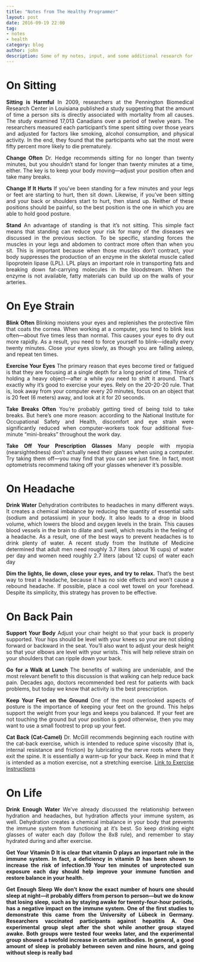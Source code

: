 ```yaml
---
title: "Notes from The Healthy Programmer"
layout: post
date: 2016-09-19 22:00
tag:
- notes
- health
category: blog
author: john
description: Some of my notes, input, and some additional research for the book, The Healthy Programmer by Joe Kutner.
---
```


# On Sitting
<p align="justify"><strong>Sitting is Harmful</strong> In 2009, researchers at the Pennington Biomedical Research Center in Louisiana published a study suggesting that the amount of time a person sits is directly associated with mortality from all causes. The study examined 17,013 Canadians over a period of twelve years. The researchers measured each participant’s time spent sitting over those years and adjusted for factors like smoking, alcohol consumption, and physical activity. In the end, they found that the participants who sat the most were fifty percent more likely to die prematurely.</p>

<p align="justify"><strong>Change Often</strong> Dr. Hedge recommends sitting for no longer than twenty minutes, but you shouldn’t stand for longer than twenty minutes at a time, either. The key is to keep your body moving—adjust your position often and take many breaks.</p>

<p align="justify"><strong>Change If It Hurts</strong> If you’ve been standing for a few minutes and your legs or feet are starting to hurt, then sit down. Likewise, if you’ve been sitting and your back or shoulders start to hurt, then stand up. Neither of these positions should be painful, so the best position is the one in which you are able to hold good posture.</p>

<p align="justify"><strong>Stand</strong> An advantage of standing is that it’s not sitting. This simple fact means that standing can reduce your risk for many of the diseases we discussed in the previous section. To be specific, standing forces the muscles in your legs
and abdomen to contract more often than when you sit. This is important because when those muscles don’t contract, your body suppresses the production of an enzyme in the skeletal muscle called lipoprotein lipase (LPL). LPL plays an important role in transporting fats and breaking down fat-carrying molecules in the bloodstream. When the enzyme is not available, fatty materials can build up on the walls of your arteries.</p>

# On Eye Strain
<p align="justify"><strong>Blink Often</strong> Blinking moistens your eyes and replenishes the protective film that coats the cornea. When working at a computer, you tend to blink less often—about five times less than normal. This causes your eyes to dry out more rapidly. As a result, you need to force yourself to blink—ideally every twenty minutes. Close your eyes slowly, as though you are falling asleep, and repeat ten times.</p>

<p align="justify"><strong>Exercise Your Eyes</strong> The primary reason that eyes become tired or fatigued is that they are focusing at a single depth for a long period of time. Think of holding a heavy object—after a while you need to shift it around. That’s exactly why it’s good to exercise your eyes. Rely on the 20-20-20 rule. That is, look away from your computer every 20 minutes, focus on an object that is 20 feet (6 meters) away, and look at it for 20 seconds.</p>

<p align="justify"><strong>Take Breaks Often</strong> You’re probably getting tired of being told to take breaks. But here’s one more reason: according to the National Institute for Occupational Safety and Health, discomfort and eye strain were significantly reduced when computer-workers took four additional five-minute “mini-breaks” throughout the work day.</p>

<p align="justify"><strong>Take Off Your Prescription Glasses</strong> Many people with myopia (nearsightedness) don’t actually need their glasses when using a computer. Try taking them off—you may find that you can see just fine. In fact, most optometrists recommend taking off your glasses whenever it’s possible.</p>

# On Headache
<p align="justify"><strong>Drink Water</strong> Dehydration contributes to headaches in many different ways. It creates a chemical imbalance by reducing the quantity of essential salts (sodium and potassium) in your body. It also leads to a drop in blood volume, which lowers the blood and oxygen levels in the brain. This causes blood vessels in the brain to dilate and swell, which results in the feeling of a headache. As a result, one of the best ways to prevent headaches is to drink plenty of water. A recent study from the Institute of Medicine determined that adult men need roughly 3.7 liters (about 16 cups) of water per day and women need roughly 2.7 liters (about 12 cups) of water each day</p>

<p align="justify"><strong>Dim the lights, lie down, close your eyes, and try to relax.</strong> That’s the best way to treat a headache, because it has no side effects and won’t cause a rebound headache. If possible, place a cool wet towel on your forehead. Despite its simplicity, this strategy has proven to be effective.</p>

# On Back Pain
<p align="justify"><strong>Support Your Body</strong> Adjust your chair height so that your back is properly supported. Your hips should be level with your knees so your are not sliding forward or backward in the seat. You’ll also want to adjust your desk height so that your elbows are level with your wrists. This will help relieve strain on your shoulders that can ripple down your back.</p>

<p align="justify"><strong>Go for a Walk at Lunch</strong> The benefits of walking are undeniable, and the most relevant benefit to this discussion is that walking can help reduce back pain. Decades ago, doctors recommended bed rest for patients with back problems, but today we know that activity is the best prescription.</p>

<p align="justify"><strong>Keep Your Feet on the Ground</strong> One of the most overlooked aspects of posture is the importance of keeping your feet on the ground. This helps support the weight from your legs and keeps you balanced. If your feet are not touching the ground but your position is good otherwise, then you may want to use a small footrest to prop up your feet.</p>

<p align="justify"><strong>Cat Back (Cat-Camel)</strong> Dr. McGill recommends beginning each routine with the cat-back exercise, which is intended to reduce spine viscosity (that is, internal resistance and friction) by lubricating the nerve roots where they exit the spine. It is essentially a warm-up for your back. Keep in mind that it is intended as a motion exercise, not a stretching exercise. <a href="https://www.webmd.com/fitness-exercise/cat-camel">Link to Exercise Instructions</a></p>

# On Life
<p align="justify"><strong>Drink Enough Water </strong>We’ve already discussed the relationship between hydration and headaches, but hydration affects your immune system, as well. Dehydration creates a chemical imbalance in your body that prevents the immune system from functioning at it’s best. So keep drinking eight glasses of water each day (follow the 8x8 rule), and remember to stay
hydrated during and after exercise.</p>

<p align="justify"><strong></p>
    
<p align="justify"><strong>Get Your Vitamin D</strong> It is clear that vitamin D plays an important role in the immune system. In fact, a deficiency in vitamin D has been shown to increase the risk of infection.19 Your ten minutes of unprotected sun exposure each day should help improve your immune function and restore balance in your health.</p>

<p align="justify"><strong> Get Enough Sleep</strong> We don’t know the exact number of hours one should sleep at night—it probably differs from person to person—but we do know that losing sleep, such as by staying awake for twenty-four-hour periods, has a negative impact on the immune system. One of the first studies to demonstrate this came from the University of Lübeck in Germany. Researchers vaccinated participants against hepatitis A. One experimental group slept after the shot while another group stayed awake. Both groups were tested four weeks later, and the experimental group showed a twofold increase in certain antibodies. In general, a good amount of sleep is probably between seven and nine hours, and going without sleep is really bad</p>
